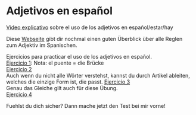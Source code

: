 # Adjetivos en español

<a href="https://www.youtube.com/watch?v=fwxVqndcOaE">Video explicativo</a> sobre el uso de los adjetivos en español/estar/hay <br>

Diese <a href="https://www.enforex.com/spanisch/sprache/adjektive-adjetivos.html">Webseite</a> gibt dir nochmal einen guten Überblick über alle Reglen zum Adjektiv im Spanischen. <br>


Ejercicios para practicar el uso de los adjetivos en español.
<br>
<a href="https://aprenderespanol.org/ejercicios/gramatica/adjetivos/concordancia-1">Ejercicio 1</a>: Nota: el puente = die Brücke <br>
<a href="https://www.spanish.cl/Grammar/Games/Adjetivos.htm">Ejercicio 2</a> <br> Auch wenn du nicht alle Wörter verstehst, kannst du durch Artikel ableiten, welches die einzige Form ist, die passt.
<a href="https://www.languagesonline.org.uk/Spanish/Spec_2011/Dieta/4.htm">Ejercicio 3</a> <br> Genau das Gleiche gilt auch für diese Übung.
<br>
<a href="https://h5p.org/node/507011">Ejercicio 4</a> <br> 


Fuehlst du dich sicher? Dann mache jetzt den Test bei mir vorne!
